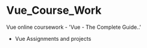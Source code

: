 # Vue_Course_Work
Vue online coursework - 'Vue - The Complete Guide..'
- Vue Assignments and projects
